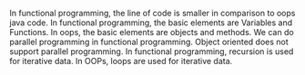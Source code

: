 In functional programming, the line of code is smaller in comparison to oops java code.
In functional programming, the basic elements are Variables and Functions. In oops, the basic elements are objects and methods.
We can do parallel programming in functional programming. Object oriented does not support parallel programming.
In functional programming, recursion is used for iterative data. In OOPs, loops are used for iterative data.